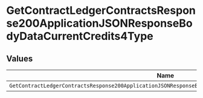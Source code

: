 # GetContractLedgerContractsResponse200ApplicationJSONResponseBodyDataCurrentCredits4Type


## Values

| Name                                                                                                    | Value                                                                                                   |
| ------------------------------------------------------------------------------------------------------- | ------------------------------------------------------------------------------------------------------- |
| `GetContractLedgerContractsResponse200ApplicationJSONResponseBodyDataCurrentCredits4TypeCreditCanceled` | CREDIT_CANCELED                                                                                         |